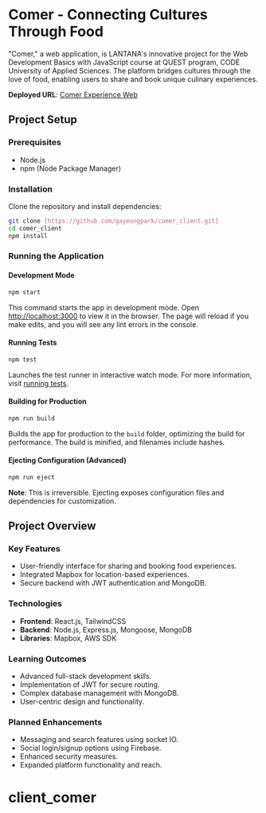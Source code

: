 # Comer - Connecting Cultures Through Food

"Comer," a web application, is LANTANA's innovative project for the Web Development Basics with JavaScript course at QUEST program, CODE University of Applied Sciences. The platform bridges cultures through the love of food, enabling users to share and book unique culinary experiences.

**Deployed URL**: [Comer Experience Web](https://comer-experience-app.onrender.com)

## Project Setup

### Prerequisites

- Node.js
- npm (Node Package Manager)

### Installation

Clone the repository and install dependencies:

```bash
git clone [https://github.com/gayeongpark/comer_client.git]
cd comer_client
npm install
```

### Running the Application

#### Development Mode

```bash
npm start
```

This command starts the app in development mode. Open [http://localhost:3000](http://localhost:3000) to view it in the browser. The page will reload if you make edits, and you will see any lint errors in the console.

#### Running Tests

```bash
npm test
```

Launches the test runner in interactive watch mode. For more information, visit [running tests](https://facebook.github.io/create-react-app/docs/running-tests).

#### Building for Production

```bash
npm run build
```

Builds the app for production to the `build` folder, optimizing the build for performance. The build is minified, and filenames include hashes.

#### Ejecting Configuration (Advanced)

```bash
npm run eject
```

**Note**: This is irreversible. Ejecting exposes configuration files and dependencies for customization.

## Project Overview

### Key Features

- User-friendly interface for sharing and booking food experiences.
- Integrated Mapbox for location-based experiences.
- Secure backend with JWT authentication and MongoDB.

### Technologies

- **Frontend**: React.js, TailwindCSS
- **Backend**: Node.js, Express.js, Mongoose, MongoDB
- **Libraries**: Mapbox, AWS SDK

### Learning Outcomes

- Advanced full-stack development skills.
- Implementation of JWT for secure routing.
- Complex database management with MongoDB.
- User-centric design and functionality.

### Planned Enhancements

- Messaging and search features using socket IO.
- Social login/signup options using Firebase.
- Enhanced security measures.
- Expanded platform functionality and reach.
# client_comer
